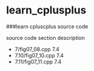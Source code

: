learn_cplusplus
===============

###learn cpluscplus source code

source code				section				description
* 7/fig07_08.cpp		7.4					
* 7.10/fig07_10.cpp		7.4
* 7.11/fig07_11.cpp		7.4